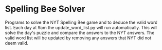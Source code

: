 # Spelling Bee Solver

Programs to solve the NYT Spelling Bee game and to deduce the valid word list. Each day at 9am the update_word_list.py will run automatically. This will solve the day's puzzle and compare the answers to the NYT answers. The valid word list will be updated by removing any answers that NYT did not deem valid.
